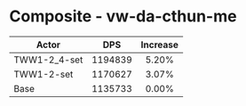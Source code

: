 # Composite - vw-da-cthun-me
| Actor | DPS | Increase |
|---|:---:|:---:|
|TWW1-2_4-set|1194839|5.20%|
|TWW1-2-set|1170627|3.07%|
|Base|1135733|0.00%|
